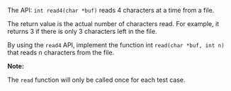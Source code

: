 The API: ```int read4(char *buf)``` reads 4 characters at a time from a file.

The return value is the actual number of characters read. For example, it returns 3 if there is only 3 characters left in the file.

By using the ```read4``` API, implement the function int ```read(char *buf, int n)``` that reads n characters from the file.

**Note:**

The ```read``` function will only be called once for each test case.

